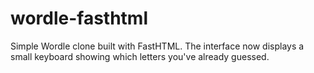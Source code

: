 # wordle-fasthtml

Simple Wordle clone built with FastHTML. The interface now displays a small
keyboard showing which letters you've already guessed.
